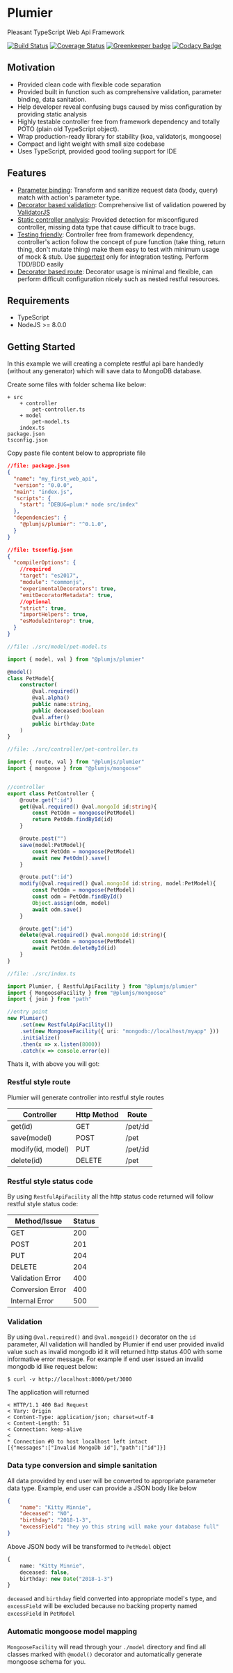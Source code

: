 # Plumier
Pleasant TypeScript Web Api Framework

[![Build Status](https://travis-ci.org/ktutnik/plumier.svg?branch=master)](https://travis-ci.org/ktutnik/plumier)
[![Coverage Status](https://coveralls.io/repos/github/ktutnik/plumier/badge.svg?branch=master)](https://coveralls.io/github/ktutnik/plumier?branch=master) 
[![Greenkeeper badge](https://badges.greenkeeper.io/ktutnik/plumier.svg)](https://greenkeeper.io/)
[![Codacy Badge](https://api.codacy.com/project/badge/Grade/6d61987244f1471abe915292cb3add1b)](https://www.codacy.com/app/ktutnik/plumier?utm_source=github.com&amp;utm_medium=referral&amp;utm_content=ktutnik/plumier&amp;utm_campaign=Badge_Grade)

## Motivation
- Provided clean code with flexible code separation
- Provided built in function such as comprehensive validation, parameter binding, data sanitation.
- Help developer reveal confusing bugs caused by miss configuration by providing static analysis
- Highly testable controller free from framework dependency and totally POTO (plain old TypeScript object). 
- Wrap production-ready library for stability (koa, validatorjs, mongoose)
- Compact and light weight with small size codebase
- Uses TypeScript, provided good tooling support for IDE

## Features

* [Parameter binding](.docs/parameter-binding.md): Transform and sanitize request data (body, query) match with action's parameter type.
* [Decorator based validation](.docs/validation.md): Comprehensive list of validation powered by [ValidatorJS](https://github.com/chriso/validator.js)
* [Static controller analysis](.docs/static-analysis-troubleshoot.md): Provided detection for misconfigured controller, missing data type that cause difficult to trace bugs.
* [Testing friendly](.docs/testing-tips.md): Controller free from framework dependency, controller's action follow the concept of pure function (take thing, return thing, don't mutate thing) make them easy to test with minimum usage of mock & stub. Use [supertest]() only for integration testing. Perform TDD/BDD easily
* [Decorator based route](.docs/route-generation-cheat-sheet.md): Decorator usage is minimal and flexible, can perform difficult configuration nicely such as nested restful resources.

## Requirements
* TypeScript
* NodeJS >= 8.0.0

## Getting Started

In this example we will creating a complete restful api bare handedly (without any generator) which will save data to MongoDB database. 

Create some files with folder schema like below:

```
+ src
    + controller
        pet-controller.ts
    + model
        pet-model.ts
    index.ts
package.json
tsconfig.json
```

Copy paste file content below to appropriate file

```json
//file: package.json
{
  "name": "my_first_web_api",
  "version": "0.0.0",
  "main": "index.js",
  "scripts": {
    "start": "DEBUG=plum:* node src/index"
  },
  "dependencies": {
    "@plumjs/plumier": "^0.1.0",
  }
}
```

```json
//file: tsconfig.json
{
  "compilerOptions": {
    //required
    "target": "es2017",
    "module": "commonjs",
    "experimentalDecorators": true,
    "emitDecoratorMetadata": true,
    //optional
    "strict": true,
    "importHelpers": true,
    "esModuleInterop": true,
  }
}
```

```typescript
//file: ./src/model/pet-model.ts

import { model, val } from "@plumjs/plumier"

@model()
class PetModel{
    constructor(
        @val.required()
        @val.alpha()
        public name:string,
        public deceased:boolean
        @val.after()
        public birthday:Date
    )
}
```

```typescript
//file: ./src/controller/pet-controller.ts

import { route, val } from "@plumjs/plumier"
import { mongoose } from "@plumjs/mongoose"


//controller
export class PetController {
    @route.get(":id")
    get(@val.required() @val.mongoId id:string){
        const PetOdm = mongoose(PetModel)
        return PetOdm.findById(id)
    }

    @route.post("")
    save(model:PetModel){
        const PetOdm = mongoose(PetModel)
        await new PetOdm().save()
    }

    @route.put(":id")
    modify(@val.required() @val.mongoId id:string, model:PetModel){
        const PetOdm = mongoose(PetModel)
        const odm = PetOdm.findById()
        Object.assign(odm, model)
        await odm.save()
    }

    @route.get(":id")
    delete(@val.required() @val.mongoId id:string){
        const PetOdm = mongoose(PetModel)
        await PetOdm.deleteById(id)
    }
}

```

```typescript
//file: ./src/index.ts

import Plumier, { RestfulApiFacility } from "@plumjs/plumier"
import { MongooseFacility } from "@plumjs/mongoose"
import { join } from "path"

//entry point
new Plumier()
    .set(new RestfulApiFacility())
    .set(new MongooseFacility({ uri: "mongodb://localhost/myapp" }))
    .initialize()
    .then(x => x.listen(8000))
    .catch(x => console.error(e))
```

Thats it, with above you will got:

### Restful style route
Plumier will generate controller into restful style routes

| Controller        | Http Method | Route    |
| ----------------- | ----------- | -------- |
| get(id)           | GET         | /pet/:id |
| save(model)       | POST        | /pet     |
| modify(id, model) | PUT         | /pet/:id |
| delete(id)        | DELETE      | /pet     |


### Restful style status code
By using `RestfulApiFacility` all the http status code returned will follow restful style status code:

| Method/Issue     | Status |
| ---------------- | ------ |
| GET              | 200    |
| POST             | 201    |
| PUT              | 204    |
| DELETE           | 204    |
| Validation Error | 400    |
| Conversion Error | 400    |
| Internal Error   | 500    |

### Validation
By using `@val.required()` and `@val.mongoid()` decorator on the `id` parameter, All validation will handled by Plumier if end user provided invalid value such as invalid mongodb id it will returned http status 400 with some informative error message. For example if end user issued an invalid mongodb id like request below:

```
$ curl -v http://localhost:8000/pet/3000
```

The application will returned

```
< HTTP/1.1 400 Bad Request
< Vary: Origin
< Content-Type: application/json; charset=utf-8
< Content-Length: 51
< Connection: keep-alive
< 
* Connection #0 to host localhost left intact
[{"messages":["Invalid MongoDb id"],"path":["id"]}]
```


### Data type conversion and simple sanitation
All data provided by end user will be converted to appropriate parameter data type.
Example, end user can provide a JSON body like below

```json
{
    "name": "Kitty Minnie",
    "deceased": "NO",
    "birthday": "2018-1-3",
    "excessField": "hey yo this string will make your database full"
}
```

Above JSON body will be transformed to `PetModel` object 

```typescript
{
    name: "Kitty Minnie",
    deceased: false,
    birthday: new Date("2018-1-3")
}
```

`deceased` and `birthday` field converted into appropriate model's type, and `excessField` will be excluded because no backing property named `excessField` in `PetModel`


### Automatic mongoose model mapping
`MongooseFacility` will read through your `./model` directory and find all classes marked with `@model()` decorator and automatically generate mongoose schema for you.